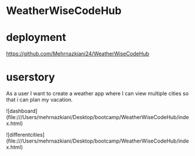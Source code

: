 # WeatherWiseCodeHub

# deployment

https://github.com/Mehrnazkiani24/WeatherWiseCodeHub

# userstory
As a user I want to create a weather app where I can view multiple cities so that i can plan my vacation. 

![dashboard] (file:///Users/mehrnazkiani/Desktop/bootcamp/WeatherWiseCodeHub/index.html)

![differentcities] (file:///Users/mehrnazkiani/Desktop/bootcamp/WeatherWiseCodeHub/index.html)